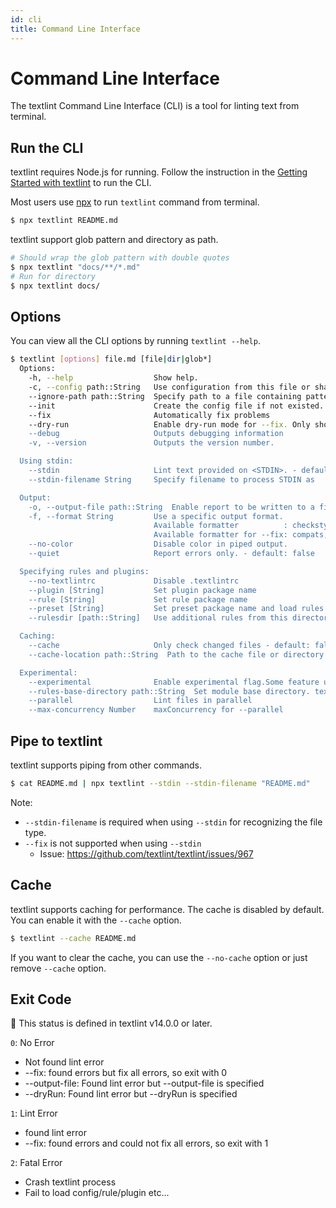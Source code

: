 ```yaml
---
id: cli
title: Command Line Interface
---
```


# Command Line Interface

The textlint Command Line Interface (CLI) is a tool for linting text from terminal.

## Run the CLI

textlint requires Node.js for running. Follow the instruction in the [Getting Started with textlint](./getting-started.md) to run the CLI.

Most users use [npx](https://docs.npmjs.com/cli/commands/npx) to run `textlint` command from terminal.

```sh
$ npx textlint README.md
```

textlint support glob pattern and directory as path.

```sh
# Should wrap the glob pattern with double quotes
$ npx textlint "docs/**/*.md"
# Run for directory
$ npx textlint docs/
```

## Options

You can view all the CLI options by running `textlint --help`.

```sh
$ textlint [options] file.md [file|dir|glob*]
  Options:
    -h, --help                  Show help.
    -c, --config path::String   Use configuration from this file or sharable config.
    --ignore-path path::String  Specify path to a file containing patterns that describes files to ignore. - default: .textlintignore
    --init                      Create the config file if not existed. - default: false
    --fix                       Automatically fix problems
    --dry-run                   Enable dry-run mode for --fix. Only show result, don't change the file.
    --debug                     Outputs debugging information
    -v, --version               Outputs the version number.

  Using stdin:
    --stdin                     Lint text provided on <STDIN>. - default: false
    --stdin-filename String     Specify filename to process STDIN as

  Output:
    -o, --output-file path::String  Enable report to be written to a file.
    -f, --format String         Use a specific output format.
                                Available formatter          : checkstyle, compact, jslint-xml, json, junit, pretty-error, stylish, table, tap, unix
                                Available formatter for --fix: compats, diff, json, stylish
    --no-color                  Disable color in piped output.
    --quiet                     Report errors only. - default: false

  Specifying rules and plugins:
    --no-textlintrc             Disable .textlintrc
    --plugin [String]           Set plugin package name
    --rule [String]             Set rule package name
    --preset [String]           Set preset package name and load rules from preset package.
    --rulesdir [path::String]   Use additional rules from this directory

  Caching:
    --cache                     Only check changed files - default: false
    --cache-location path::String  Path to the cache file or directory

  Experimental:
    --experimental              Enable experimental flag.Some feature use on experimental.
    --rules-base-directory path::String  Set module base directory. textlint load modules(rules/presets/plugins) from the base directory.
    --parallel                  Lint files in parallel
    --max-concurrency Number    maxConcurrency for --parallel

```

## Pipe to textlint

textlint supports piping from other commands.

```sh
$ cat README.md | npx textlint --stdin --stdin-filename "README.md"
```

Note: 

- `--stdin-filename` is required when using `--stdin` for recognizing the file type.
- `--fix` is not supported when using `--stdin`
    - Issue: <https://github.com/textlint/textlint/issues/967>

## Cache

textlint supports caching for performance.
The cache is disabled by default.
You can enable it with the `--cache` option.

```bash
$ textlint --cache README.md
```

If you want to clear the cache, you can use the `--no-cache` option or just remove `--cache` option.


## Exit Code

:memo: This status is defined in textlint v14.0.0 or later.

`0`: No Error

- Not found lint error
- --fix: found errors but fix all errors, so exit with 0
- --output-file: Found lint error but --output-file is specified
- --dryRun: Found lint error but --dryRun is specified

`1`: Lint Error

- found lint error
- --fix: found errors and could not fix all errors, so exit with 1

`2`: Fatal Error

- Crash textlint process
- Fail to load config/rule/plugin etc...

